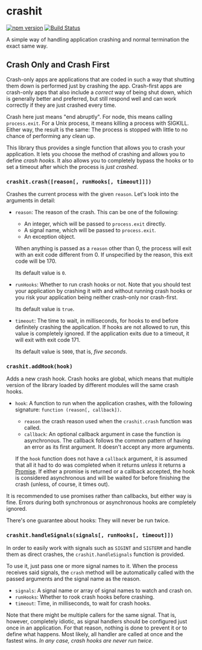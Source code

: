 crashit
=======

[![npm version](https://badge.fury.io/js/crashit.svg)](http://badge.fury.io/js/crashit)
[![Build Status](https://travis-ci.org/Darkhogg/node-crashit.svg?branch=master)](https://travis-ci.org/Darkhogg/node-crashit)

A simple way of handling application crashing and normal termination the exact
same way.


Crash Only and Crash First
--------------------------

Crash-only apps are applications that are coded in such a way that shutting
them down is performed just by crashing the app.  Crash-first apps are
crash-only apps that also include a *correct* way of being shut down, which is
generally better and preferred, but still respond well and can work correctly
if they are just crashed every time.

Crash here just means "end abruptly".  For node, this means calling
`process.exit`.  For a Unix process, it means killing a process with SIGKILL.
Either way, the result is the same: The process is stopped with little to no
chance of performing any clean up.

This library thus provides a single function that allows you to crash your
application.  It lets you choose the method of crashing and allows you to
define *crash hooks*.  It also allows you to completely bypass the hooks or to
set a timeout after which the process is *just crashed*.


### `crashit.crash([reason[, runHooks[, timeout]]])`

Crashes the current process with the given `reason`.  Let's look into the
arguments in detail:

  + `reason`: The reason of the crash.  This can be one of the following:

      - An integer, which will be passed to `process.exit` directly.
      - A signal name, which will be passed to `process.exit`.
      - An exception object.

    When anything is passed as a `reason` other than 0, the process will exit
    with an exit code different from 0.  If unspecified by the reason, this
    exit code will be 170.

    Its default value is `0`.

  + `runHooks`: Whether to run crash hooks or not.  Note that you should test
    your application by crashing it with and without running crash hooks or you
    risk your application being neither crash-only nor crash-first.

    Its default value is `true`.

  + `timeout`: The time to wait, in milliseconds, for hooks to end before
    definitely crashing the application.  If hooks are not allowed to run, this
    value is completely ignored.  If the application exits due to a timeout, it
    will exit with exit code 171.

    Its default value is `5000`, that is, *five seconds*.


### `crashit.addHook(hook)`

Adds a new crash hook.  Crash hooks are global, which means that multiple
version of the library loaded by different modules will the same crash hooks.

  + `hook`: A function to run when the application crashes, with the following
    signature: `function (reason[, callback])`.

      - `reason` the crash reason used when the `crashit.crash` function was
        called.
      - `callback`: An optional callback argument in case the function is
        asynchronous.  The callback follows the common pattern of having an
        error as its first argument.  It doesn't accept any more arguments.

    If the `hook` function does not have a `callback` argument, it is assumed
    that all it had to do was completed when it returns *unless* it returns
    a [Promise][promises-aplus].  If either a promise is returned or a callback
    accepted, the hook is considered asynchronous and will be waited for before
    finishing the crash (unless, of course, it times out).

It is recommended to use promises rather than callbacks, but either way is
fine.  Errors during both synchronous or asynchronous hooks are completely
ignored.

  [promises-aplus]: https://promisesaplus.com/ "Promises/A+"

There's one guarantee about hooks: They will never be run twice.


### `crashit.handleSignals(signals[, runHooks[, timeout]])`

In order to easily work with signals such as `SIGINT` and `SIGTERM` and handle
them as direct crashes, the `crashit.handleSignals` function is provided.

To use it, just pass one or more signal names to it.  When the process receives
said signals, the `crash` method will be automatically called with the passed
arguments and the signal name as the reason.

  + `signals`: A signal name or array of signal names to watch and crash on.
  + `runHooks`: Whether to rook crash hooks before crashing.
  + `timeout`: Time, in milliseconds, to wait for crash hooks.

Note that there might be multiple callers for the same signal.  That is,
however, completely idiotic, as signal handlers should be configured just once
in an application.  For that reason, nothing is done to prevent it or to define
what happens.  Most likely, all handler are called at once and the fastest
wins.  *In any case, crash hooks are never run twice*.
